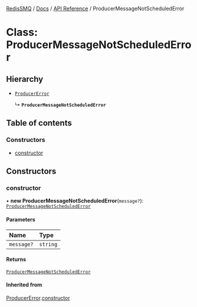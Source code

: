 [RedisSMQ](../../../README.md) / [Docs](../../README.md) / [API Reference](../README.md) / ProducerMessageNotScheduledError

# Class: ProducerMessageNotScheduledError

## Hierarchy

- [`ProducerError`](ProducerError.md)

  ↳ **`ProducerMessageNotScheduledError`**

## Table of contents

### Constructors

- [constructor](ProducerMessageNotScheduledError.md#constructor)

## Constructors

### constructor

• **new ProducerMessageNotScheduledError**(`message?`): [`ProducerMessageNotScheduledError`](ProducerMessageNotScheduledError.md)

#### Parameters

| Name | Type |
| :------ | :------ |
| `message?` | `string` |

#### Returns

[`ProducerMessageNotScheduledError`](ProducerMessageNotScheduledError.md)

#### Inherited from

[ProducerError](ProducerError.md).[constructor](ProducerError.md#constructor)
